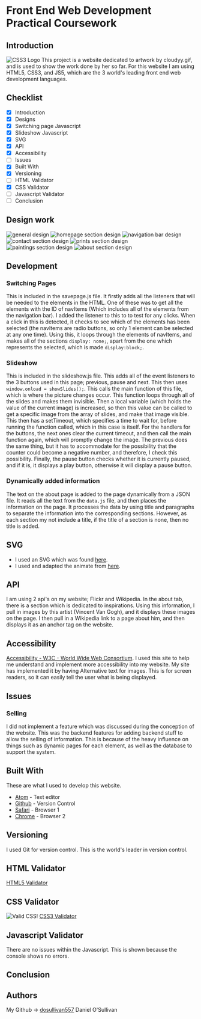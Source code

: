 # Front End Web Development Practical Coursework
## Introduction
![CSS3 Logo](https://qph.ec.quoracdn.net/main-qimg-b5ca36317a8735169463da56f520f4eb.webp)
This project is a website dedicated to artwork by cloudyy.gif, and is used to show the work done by her so far. For this website I am using HTML5, CSS3, and JS5, which are the 3 world's leading front end web development languages.
## Checklist
- [x] Introduction
- [x] Designs
- [x] Switching page Javascript
- [x] Slideshow Javascript
- [x] SVG
- [x] API
- [x] Accessibility
- [ ] Issues
- [x] Built With
- [x] Versioning
- [ ] HTML Validator
- [x] CSS Validator
- [ ] Javascript Validator
- [ ] Conclusion
## Design work
![general design](images/designs/general.jpg)
![homepage section design](images/designs/home.jpg)
![navigation bar design](images/designs/navigation.jpg)
![contact section design](images/designs/contact.jpg)
![prints section design](images/designs/prints.jpg)
![paintings section design](images/designs/paintings.jpg)
![about section design](images/designs/about.jpg)

## Development
### Switching Pages
This is included in the savepage.js file. It firstly adds all the listeners that will be needed to the elements in the HTML. One of these was to get all the elements with the ID of navItems (Which includes all of the elements from the navigation bar). I added the listener to this to to test for any clicks. When a click in this is detected, it checks to see which of the elements has been selected (the navItems are radio buttons, so only 1 element can be selected at any one time). Using this, it loops through the elements of navItems, and makes all of the sections `display: none;`, apart from the one which represents the selected, which is made `display:block;`.
### Slideshow
This is included in the slideshow.js file. This adds all of the event listeners to the 3 buttons used in this page; previous, pause and next. This then uses `window.onload = showSlides();`. This calls the main function of this file, which is where the picture changes occur. This function loops through all of the slides and makes them invisible. Then a local variable (which holds the value of the current image) is increased, so then this value can be called to get a specific image from the array of slides, and make that image visible. This then has a setTimeout, which specifies a time to wait for, before running the function called, which in this case is itself. For the handlers for the buttons, the next ones clear the current timeout, and then call the main function again, which will promptly change the image. The previous does the same thing, but it has to accommodate for the possibility that the counter could become a negative number, and therefore, I check this possibility. Finally, the pause button checks whether it is currently paused, and if it is, it displays a play button, otherwise it will display a pause button.

### Dynamically added information
The text on the about page is added to the page dynamically from a JSON file. It reads all the text from the `data.js` file, and then places the information on the page. It processes the data by using title and paragraphs to separate the information into the corresponding sections. However, as each section my not include a title, if the title of a section is none, then no title is added.
## SVG
* I used an SVG which was found [here](https://commons.wikimedia.org/wiki/Category:SVG_cloud_icons).
* I used and adapted the animate from [here](http://www.tutorialized.com/tutorial/Create-a-Gently-Swaying-Image-With-CSS3-Animation/85877).

## API
I am using 2 api's on my website; Flickr and Wikipedia. In the about tab, there is a section which is dedicated to inspirations. Using this information, I pull in images by this artist (Vincent Van Gogh), and it displays these images on the page. I then pull in a Wikipedia link to a page about him, and then displays it as an anchor tag on the website.


## Accessibility
[Accessibility - W3C - World Wide Web Consortium](https://www.w3.org/standards/webdesign/accessibility). I used this site to help me understand and implement more accessibility into my website.
My site has implemented it by having Alternative text for images. This is for screen readers, so it can easily tell the user what is being displayed.

## Issues
### Selling
I did not implement a feature which was discussed during the conception of the website. This was the backend features for adding backend stuff to allow the selling of information. This is because of the heavy influence on things such as dynamic pages for each element, as well as the database to support the system.
## Built With
These are what I used to develop this website.
* [Atom](https://atom.io) - Text editor
* [Github](https://github.com) - Version Control
* [Safari](https://support.apple.com/en_GB/downloads/safari) - Browser 1
* [Chrome](https://www.google.com/chrome/browser/desktop/index.html) - Browser 2



## Versioning

I used Git for version control. This is the world's leader in version control.
## HTML Validator
[HTML5 Validator](https://validator.w3.org/)
## CSS Validator
![Valid CSS!](http://jigsaw.w3.org/css-validator/images/vcss)
[CSS3 Validator](https://jigsaw.w3.org/css-validator/)
## Javascript Validator
There are no issues within the Javascript. This is shown because the console shows no errors.
## Conclusion


## Authors

My Github -> [dosullivan557](https://github.com/dosullivan557)
Daniel O'Sullivan
